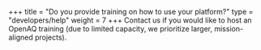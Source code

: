 +++
title = "Do you provide training on how to use your platform?"
type = "developers/help"
weight = 7
+++
Contact us if you would like to host an OpenAQ training (due to limited capacity, we prioritize larger, mission-aligned projects).
